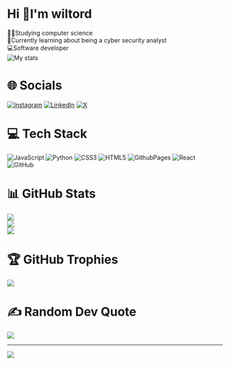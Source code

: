 # Hi 👋I'm wiltord 
🧑‍💻Studying computer science<br/>
🔐Currently learning about being a cyber security analyst<br/>
💻Software developer<br/>
![My stats](https://github-readme-stats.vercel.app/api?username=Wiltord-Ichingwa&theme=transparent&show_icons=true)

# 🌐 Socials
[![Instagram](https://img.shields.io/badge/Instagram-%23E4405F.svg?logo=Instagram&logoColor=white)](https://instagram.com/Willy_havertz ) [![LinkedIn](https://img.shields.io/badge/LinkedIn-%230077B5.svg?logo=linkedin&logoColor=white)](https://linkedin.com/in/Wiltord) [![X](https://img.shields.io/badge/X-black.svg?logo=X&logoColor=white)](https://x.com/@shon_havertz) 

# 💻 Tech Stack
![JavaScript](https://img.shields.io/badge/javascript-%23323330.svg?style=for-the-badge&logo=javascript&logoColor=%23F7DF1E) ![Python](https://img.shields.io/badge/python-3670A0?style=for-the-badge&logo=python&logoColor=ffdd54) ![CSS3](https://img.shields.io/badge/css3-%231572B6.svg?style=for-the-badge&logo=css3&logoColor=white) ![HTML5](https://img.shields.io/badge/html5-%23E34F26.svg?style=for-the-badge&logo=html5&logoColor=white) ![GithubPages](https://img.shields.io/badge/github%20pages-121013?style=for-the-badge&logo=github&logoColor=white) ![React](https://img.shields.io/badge/react-%2320232a.svg?style=for-the-badge&logo=react&logoColor=%2361DAFB) ![GitHub](https://img.shields.io/badge/github-%23121011.svg?style=for-the-badge&logo=github&logoColor=white)
# 📊 GitHub Stats
![](https://github-readme-stats.vercel.app/api?username=Wiltord-Ichingwa&theme=radical&hide_border=true&include_all_commits=false&count_private=false)<br/>
![](https://github-readme-streak-stats.herokuapp.com/?user=Wiltord-Ichingwa&theme=radical&hide_border=true)<br/>
![](https://github-readme-stats.vercel.app/api/top-langs/?username=Wiltord-Ichingwa&theme=radical&hide_border=true&include_all_commits=false&count_private=false&layout=compact)

# 🏆 GitHub Trophies
![](https://github-profile-trophy.vercel.app/?username=Wiltord-Ichingwa&theme=radical&no-frame=true&no-bg=true&margin-w=4)

# ✍️ Random Dev Quote
![](https://quotes-github-readme.vercel.app/api?type=vetical&theme=radical)

---
[![](https://visitcount.itsvg.in/api?id=Wiltord-Ichingwa&icon=0&color=0)](https://visitcount.itsvg.in)

<!-- Proudly created with GPRM ( https://gprm.itsvg.in ) -->
